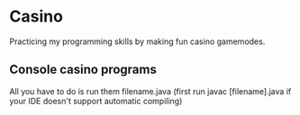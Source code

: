 # Casino
Practicing my programming skills by making fun casino gamemodes.

## Console casino programs

All you have to do is run them filename.java (first run javac [filename].java if your IDE doesn't support automatic compiling)  
 
